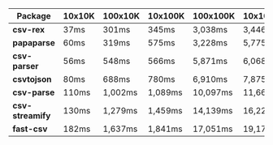 | Package | 10x10K | 100x10K | 10x100K | 100x100K | 10x1000K 
|---------|---|---|---|---|---
| **csv-rex** | 37ms | 301ms | 345ms | 3,038ms | 3,446ms 
| **papaparse** | 60ms | 319ms | 575ms | 3,228ms | 5,775ms 
| **csv-parser** | 56ms | 548ms | 566ms | 5,871ms | 6,068ms 
| **csvtojson** | 80ms | 688ms | 780ms | 6,910ms | 7,875ms 
| **csv-parse** | 110ms | 1,002ms | 1,089ms | 10,097ms | 11,662ms 
| **csv-streamify** | 130ms | 1,279ms | 1,459ms | 14,139ms | 16,225ms 
| **fast-csv** | 182ms | 1,637ms | 1,841ms | 17,051ms | 19,170ms 
